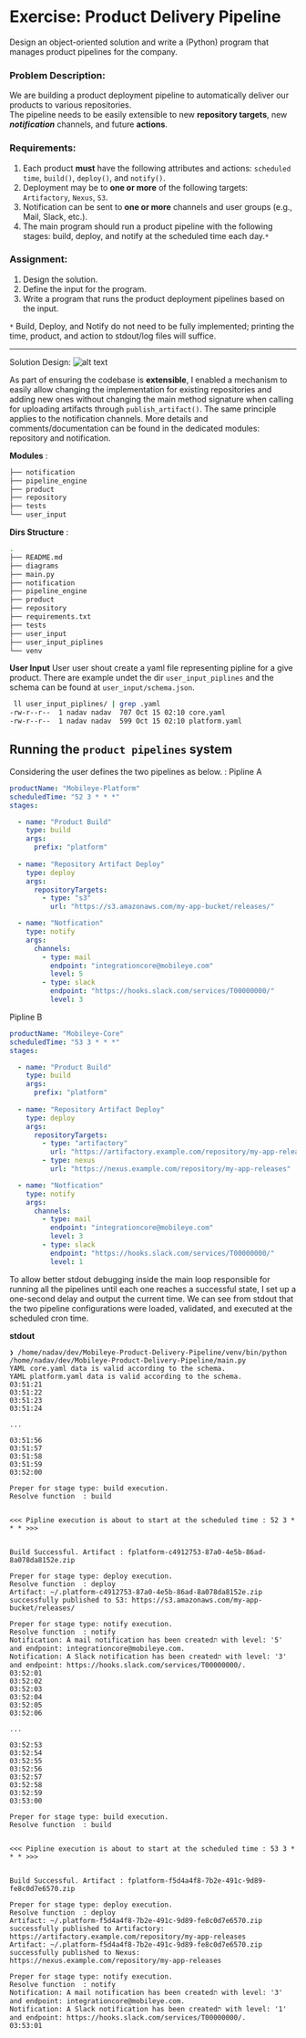 # Exercise: Product Delivery Pipeline

Design an object-oriented solution and write a (Python) program that manages product pipelines for the company.

### Problem Description:
We are building a product deployment pipeline to automatically deliver our products to various repositories.  
The pipeline needs to be easily extensible to new **repository targets**, new ***notification*** channels, and future **actions**.

### Requirements:
1. Each product **must** have the following attributes and actions: `scheduled time`, `build()`, `deploy()`, and `notify()`.
2. Deployment may be to **one or more** of the following targets: `Artifactory`, `Nexus`, `S3`.
3. Notification can be sent to **one or more** channels and user groups (e.g., Mail, Slack, etc.).
4. The main program should run a product pipeline with the following stages: build, deploy, and notify at the scheduled time each day.`*`

### Assignment:
1. Design the solution.
2. Define the input for the program.
3. Write a program that runs the product deployment pipelines based on the input.

`*` Build, Deploy, and Notify do not need to be fully implemented; printing the time, product, and action to stdout/log files will suffice.

---

Solution Design:
![alt text](Design-UML-Modules.png)

As part of ensuring the codebase is **extensible**, I enabled a mechanism to easily allow changing the implementation for existing repositories and adding new ones without changing the main method signature when calling for uploading artifacts through `publish_artifact()`. The same principle applies to the notification channels. More details and comments/documentation can be found in the dedicated modules: repository and notification.

**Modules** :
```bash
├── notification
├── pipeline_engine
├── product
├── repository
├── tests
└── user_input
```



**Dirs Structure** :
```bash
.
├── README.md
├── diagrams
├── main.py
├── notification
├── pipeline_engine
├── product
├── repository
├── requirements.txt
├── tests
├── user_input
├── user_input_piplines
└── venv
```




**User Input**
User user shout create a yaml file representing pipline for a give product. There are example undet the dir `user_input_piplines` and the schema can be found at `user_input/schema.json`.

```bash
 ll user_input_piplines/ | grep .yaml
-rw-r--r--  1 nadav nadav  707 Oct 15 02:10 core.yaml
-rw-r--r--  1 nadav nadav  599 Oct 15 02:10 platform.yaml
```


## Running the `product pipelines` system

Considering the user defines the two pipelines as below. :
Pipline A
```yaml
productName: "Mobileye-Platform"
scheduledTime: "52 3 * * *"
stages:

  - name: "Product Build" 
    type: build
    args:
      prefix: "platform"
      
  - name: "Repository Artifact Deploy" 
    type: deploy
    args:
      repositoryTargets:
        - type: "s3"
          url: "https://s3.amazonaws.com/my-app-bucket/releases/" 

  - name: "Notfication"
    type: notify
    args:
      channels:
        - type: mail
          endpoint: "integrationcore@mobileye.com"
          level: 5
        - type: slack
          endpoint: "https://hooks.slack.com/services/T00000000/"
          level: 3
```

Pipline B
```yaml
productName: "Mobileye-Core"
scheduledTime: "53 3 * * *"
stages:

  - name: "Product Build" 
    type: build
    args:
      prefix: "platform"
      
  - name: "Repository Artifact Deploy" 
    type: deploy
    args:
      repositoryTargets:
        - type: "artifactory"
          url: "https://artifactory.example.com/repository/my-app-releases" 
        - type: nexus
          url: "https://nexus.example.com/repository/my-app-releases" 

  - name: "Notfication"
    type: notify
    args:
      channels:
        - type: mail
          endpoint: "integrationcore@mobileye.com"
          level: 3
        - type: slack
          endpoint: "https://hooks.slack.com/services/T00000000/"
          level: 1
```


To allow better stdout debugging inside the main loop responsible for running all the pipelines until each one reaches a successful state, I set up a one-second delay and output the current time. We can see from stdout that the two pipeline configurations were loaded, validated, and executed at the scheduled cron time.

**stdout**

```shell
❯ /home/nadav/dev/Mobileye-Product-Delivery-Pipeline/venv/bin/python /home/nadav/dev/Mobileye-Product-Delivery-Pipeline/main.py
YAML core.yaml data is valid according to the schema.
YAML platform.yaml data is valid according to the schema.
03:51:21
03:51:22
03:51:23
03:51:24

...

03:51:56
03:51:57
03:51:58
03:51:59
03:52:00

Preper for stage type: build execution.
Resolve function  : build


<<< Pipline execution is about to start at the scheduled time : 52 3 * * * >>> 


Build Successful. Artifact : fplatform-c4912753-87a0-4e5b-86ad-8a078da8152e.zip 

Preper for stage type: deploy execution.
Resolve function  : deploy
Artifact: ~/.platform-c4912753-87a0-4e5b-86ad-8a078da8152e.zip successfully published to S3: https://s3.amazonaws.com/my-app-bucket/releases/

Preper for stage type: notify execution.
Resolve function  : notify
Notification: A mail notification has been createdת with level: '5' and endpoint: integrationcore@mobileye.com.
Notification: A Slack notification has been createdת with level: '3' and endpoint: https://hooks.slack.com/services/T00000000/.
03:52:01
03:52:02
03:52:03
03:52:04
03:52:05
03:52:06

...

03:52:53
03:52:54
03:52:55
03:52:56
03:52:57
03:52:58
03:52:59
03:53:00

Preper for stage type: build execution.
Resolve function  : build


<<< Pipline execution is about to start at the scheduled time : 53 3 * * * >>> 


Build Successful. Artifact : fplatform-f5d4a4f8-7b2e-491c-9d89-fe8c0d7e6570.zip 

Preper for stage type: deploy execution.
Resolve function  : deploy
Artifact: ~/.platform-f5d4a4f8-7b2e-491c-9d89-fe8c0d7e6570.zip successfully published to Artifactory: https://artifactory.example.com/repository/my-app-releases
Artifact: ~/.platform-f5d4a4f8-7b2e-491c-9d89-fe8c0d7e6570.zip successfully published to Nexus: https://nexus.example.com/repository/my-app-releases

Preper for stage type: notify execution.
Resolve function  : notify
Notification: A mail notification has been createdת with level: '3' and endpoint: integrationcore@mobileye.com.
Notification: A Slack notification has been createdת with level: '1' and endpoint: https://hooks.slack.com/services/T00000000/.
03:53:01
```